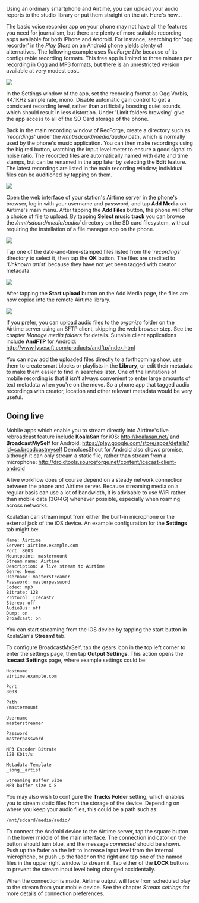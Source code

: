 Using an ordinary smartphone and Airtime, you can upload your audio reports to the studio library or put them straight on the air. Here's how...

The basic voice recorder app on your phone may not have all the features you need for journalism, but there are plenty of more suitable recording apps available for both iPhone and Android. For instance, searching for 'ogg recorder' in the *Play Store* on an Android phone yields plenty of alternatives. The following example uses *RecForge Lite* because of its configurable recording formats. This free app is limited to three minutes per recording in Ogg and MP3 formats, but there is an unrestricted version available at very modest cost.

![](static/Image376-Choosing_a_recording_app.png)

In the Settings window of the app, set the recording format as Ogg Vorbis, 44.1KHz sample rate, mono. Disable automatic gain control to get a consistent recording level, rather than artificially boosting quiet sounds, which should result in less distortion. Under 'Limit folders browsing' give the app access to all of the SD Card storage of the phone.

Back in the main recording window of RecForge, create a directory such as '*recordings*' under the */mnt/sdcard/media/audio/* path, which is normally used by the phone's music application. You can then make recordings using the big red button, watching the input level meter to ensure a good signal to noise ratio. The recorded files are automatically named with date and time stamps, but can be renamed in the app later by selecting the **Edit** feature. The latest recordings are listed in the main recording window; individual files can be auditioned by tapping on them.

![](static/Image377-Recording_a_file.png)

Open the web interface of your station's Airtime server in the phone's browser, log in with your username and password, and tap **Add Media** on Airtime's main menu. After tapping the **Add Files** button, the phone will offer a choice of file to upload. By tapping **Select music track** you can browse the */mnt/sdcard/media/audio/* directory on the SD card filesystem, without requiring the installation of a file manager app on the phone.

![](static/Image378-Select_music_track.png)

Tap one of the date-and-time-stamped files listed from the '*recordings*' directory to select it, then tap the **OK** button. The files are credited to '*Unknown artist*' because they have not yet been tagged with creator metadata.

![](static/Image379-Selecting_a_file.png)

After tapping the **Start upload** button on the Add Media page, the files are now copied into the remote Airtime library.

![](static/Image380-Uploading_a_file.png)

If you prefer, you can upload audio files to the *organize* folder on the Airtime server using an SFTP client, skipping the web browser step. See the chapter *Manage media folders* for details. Suitable client applications include **AndFTP** for Android: <http://www.lysesoft.com/products/andftp/index.html>

You can now add the uploaded files directly to a forthcoming show, use them to create smart blocks or playlists in the **Library**, or edit their metadata to make them easier to find in searches later. One of the limitations of mobile recording is that it isn't always convenient to enter large amounts of text metadata when you're on the move. So a phone app that tagged audio recordings with creator, location and other relevant metadata would be very useful.

Going live
----------

Mobile apps which enable you to stream directly into Airtime's live rebroadcast feature include **KoalaSan** for iOS: <http://koalasan.net/> and **BroadcastMySelf** for Android: <https://play.google.com/store/apps/details?id=sa.broadcastmyself> DemoIcesShout for Android also shows promise, although it can only stream a static file, rather than stream from a microphone: <http://droidtools.sourceforge.net/content/icecast-client-android>

A live workflow does of course depend on a steady network connection between the phone and Airtime server. Because streaming media on a regular basis can use a lot of bandwidth, it is advisable to use WiFi rather than mobile data (3G/4G) whenever possible, especially when roaming across networks.

KoalaSan can stream input from either the built-in microphone or the external jack of the iOS device. An example configuration for the **Settings** tab might be:

    Name: Airtime
    Server: airtime.example.com
    Port: 8003
    Mountpoint: mastermount
    Stream name: Airtime
    Description: A live stream to Airtime
    Genre: News
    Username: masterstreamer
    Password: masterpassword
    Codec: mp3
    Bitrate: 128
    Protocol: Icecast2
    Stereo: off
    AudioBus: off
    Dump: on
    Broadcast: on

You can start streaming from the iOS device by tapping the start button in KoalaSan's **Stream!** tab.

To configure BroadcastMySelf, tap the gears icon in the top left corner to enter the settings page, then tap **Output Settings**. This action opens the **Icecast Settings** page, where example settings could be:

    Hostname
    airtime.example.com

    Port
    8003

    Path
    /mastermount

    Username
    masterstreamer

    Password
    masterpassword

    MP3 Encoder Bitrate
    128 Kbit/s

    Metadata Template
    _song__artist

    Streaming Buffer Size
    MP3 buffer size X 8

You may also wish to configure the **Tracks Folder** setting, which enables you to stream static files from the storage of the device. Depending on where you keep your audio files, this could be a path such as:

    /mnt/sdcard/media/audio/

To connect the Android device to the Airtime server, tap the square button in the lower middle of the main interface. The connection indicator on the button should turn blue, and the message *connected* should be shown. Push up the fader on the left to increase input level from the internal microphone, or push up the fader on the right and tap one of the named files in the upper right window to stream it. Tap either of the **LOCK** buttons to prevent the stream input level being changed accidentally.

When the connection is made, Airtime output will fade from scheduled play to the stream from your mobile device. See the chapter *Stream settings* for more details of connection preferences.
